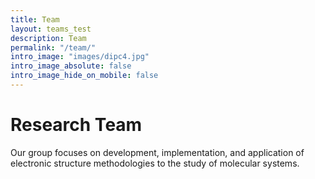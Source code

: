 ```yaml
---
title: Team
layout: teams_test
description: Team
permalink: "/team/"
intro_image: "images/dipc4.jpg"
intro_image_absolute: false
intro_image_hide_on_mobile: false
---
```


# Research Team
Our group focuses on development, implementation, and application of electronic structure methodologies
to the study of molecular systems.
